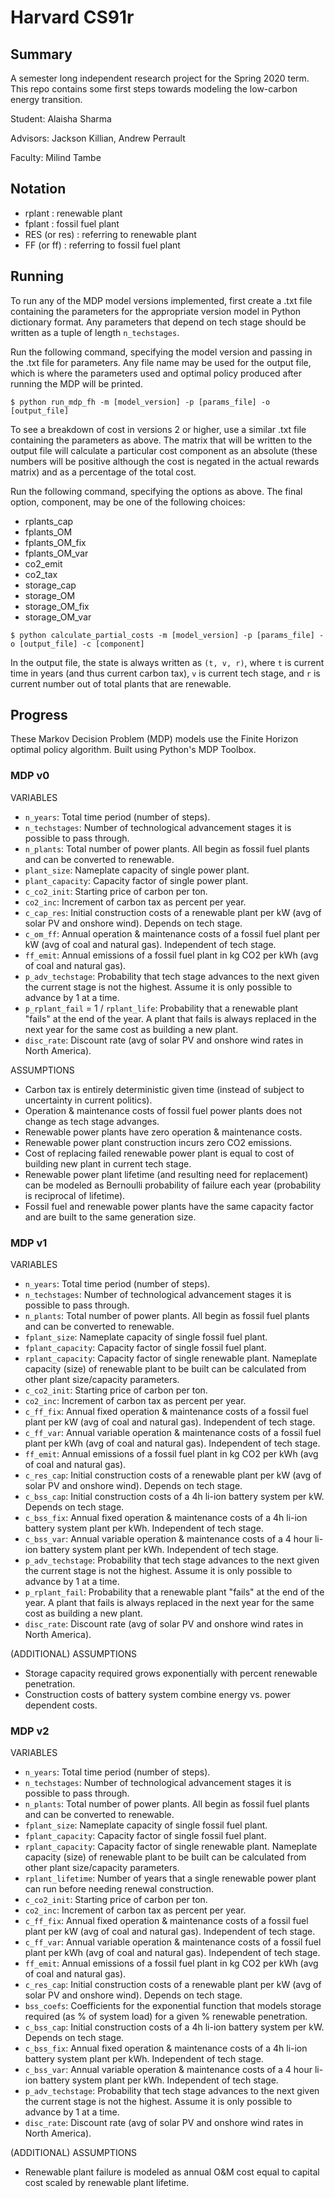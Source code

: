 # Harvard CS91r

## Summary

A semester long independent research project for the Spring 2020 term. This repo contains some first steps towards modeling the low-carbon energy transition.

Student: Alaisha Sharma

Advisors: Jackson Killian, Andrew Perrault

Faculty: Milind Tambe

## Notation

- rplant : renewable plant 
- fplant : fossil fuel plant 
- RES (or res) : referring to renewable plant 
- FF (or ff) : referring to fossil fuel plant 

## Running

To run any of the MDP model versions implemented, first create a .txt file containing the parameters for the appropriate version model in Python dictionary format. Any parameters that depend on tech stage should be written as a tuple of length `n_techstages`. 

Run the following command, specifying the model version and passing in the .txt file for parameters. Any file name may be used for the output file, which is where the parameters used and optimal policy produced after running the MDP will be printed.

```
$ python run_mdp_fh -m [model_version] -p [params_file] -o [output_file]
```

To see a breakdown of cost in versions 2 or higher, use a similar .txt file containing the parameters as above. The matrix that will be written to the output file will calculate a particular cost component as an absolute (these numbers will be positive although the cost is negated in the actual rewards matrix) and as a percentage of the total cost.

Run the following command, specifying the options as above. The final option, component, may be one of the following choices:
- rplants_cap
- fplants_OM
- fplants_OM_fix
- fplants_OM_var
- co2_emit
- co2_tax
- storage_cap
- storage_OM
- storage_OM_fix
- storage_OM_var

```
$ python calculate_partial_costs -m [model_version] -p [params_file] -o [output_file] -c [component]
```

In the output file, the state is always written as `(t, v, r)`, where `t` is current time in years (and thus current carbon tax), `v` is current tech stage, and `r` is current number out of total plants that are renewable. 

## Progress

These Markov Decision Problem (MDP) models use the Finite Horizon optimal policy algorithm. Built using Python's MDP Toolbox.

### MDP v0

VARIABLES
- `n_years`: Total time period (number of steps).
- `n_techstages`: Number of technological advancement stages it is possible to pass through.
- `n_plants`: Total number of power plants. All begin as fossil fuel plants and can be converted to renewable.
- `plant_size`: Nameplate capacity of single power plant. 
- `plant_capacity`: Capacity factor of single power plant.
- `c_co2_init`: Starting price of carbon per ton.
- `co2_inc`: Increment of carbon tax as percent per year.
- `c_cap_res`: Initial construction costs of a renewable plant per kW (avg of solar PV and onshore wind). Depends on tech stage.
- `c_om_ff`: Annual operation & maintenance costs of a fossil fuel plant per kW (avg of coal and natural gas). Independent of tech stage.
- `ff_emit`: Annual emissions of a fossil fuel plant in kg CO2 per kWh (avg of coal and natural gas).
- `p_adv_techstage`: Probability that tech stage advances to the next given the current stage is not the highest. Assume it is only possible to advance by 1 at a time.
- `p_rplant_fail` = 1 / `rplant_life`: Probability that a renewable plant "fails" at the end of the year. A plant that fails is always replaced in the next year for the same cost as building a new plant.
- `disc_rate`: Discount rate (avg of solar PV and onshore wind rates in North America).

ASSUMPTIONS
- Carbon tax is entirely deterministic given time (instead of subject to uncertainty in current politics).
- Operation & maintenance costs of fossil fuel power plants does not change as tech stage advanges.
- Renewable power plants have zero operation & maintenance costs.
- Renewable power plant construction incurs zero CO2 emissions.
- Cost of replacing failed renewable power plant is equal to cost of building new plant in current tech stage. 
- Renewable power plant lifetime (and resulting need for replacement) can be modeled as Bernoulli probability of failure each year (probability is reciprocal of lifetime).
- Fossil fuel and renewable power plants have the same capacity factor and are built to the same generation size.

### MDP v1

VARIABLES
- `n_years`: Total time period (number of steps).
- `n_techstages`: Number of technological advancement stages it is possible to pass through.
- `n_plants`: Total number of power plants. All begin as fossil fuel plants and can be converted to renewable.
- `fplant_size`: Nameplate capacity of single fossil fuel plant. 
- `fplant_capacity`: Capacity factor of single fossil fuel plant.
- `rplant_capacity`: Capacity factor of single renewable plant. Nameplate capacity (size) of renewable plant to be built can be calculated from other plant size/capacity parameters.
- `c_co2_init`: Starting price of carbon per ton.
- `co2_inc`: Increment of carbon tax as percent per year.
- `c_ff_fix`: Annual fixed operation & maintenance costs of a fossil fuel plant per kW (avg of coal and natural gas). Independent of tech stage.
- `c_ff_var`: Annual variable operation & maintenance costs of a fossil fuel plant per kWh (avg of coal and natural gas). Independent of tech stage.
- `ff_emit`: Annual emissions of a fossil fuel plant in kg CO2 per kWh (avg of coal and natural gas).
- `c_res_cap`: Initial construction costs of a renewable plant per kW (avg of solar PV and onshore wind). Depends on tech stage.
- `c_bss_cap`: Initial construction costs of a 4h li-ion battery system per kW. Depends on tech stage.
- `c_bss_fix`: Annual fixed operation & maintenance costs of a 4h li-ion battery system plant per kWh. Independent of tech stage.
- `c_bss_var`: Annual variable operation & maintenance costs of a 4 hour li-ion battery system plant per kWh. Independent of tech stage.
- `p_adv_techstage`: Probability that tech stage advances to the next given the current stage is not the highest. Assume it is only possible to advance by 1 at a time.
- `p_rplant_fail`: Probability that a renewable plant "fails" at the end of the year. A plant that fails is always replaced in the next year for the same cost as building a new plant.
- `disc_rate`: Discount rate (avg of solar PV and onshore wind rates in North America).

(ADDITIONAL) ASSUMPTIONS
- Storage capacity required grows exponentially with percent renewable penetration.
- Construction costs of battery system combine energy vs. power dependent costs.

### MDP v2

VARIABLES
- `n_years`: Total time period (number of steps).
- `n_techstages`: Number of technological advancement stages it is possible to pass through.
- `n_plants`: Total number of power plants. All begin as fossil fuel plants and can be converted to renewable.
- `fplant_size`: Nameplate capacity of single fossil fuel plant. 
- `fplant_capacity`: Capacity factor of single fossil fuel plant.
- `rplant_capacity`: Capacity factor of single renewable plant. Nameplate capacity (size) of renewable plant to be built can be calculated from other plant size/capacity parameters.
- `rplant_lifetime`: Number of years that a single renewable power plant can run before needing renewal construction. 
- `c_co2_init`: Starting price of carbon per ton.
- `co2_inc`: Increment of carbon tax as percent per year.
- `c_ff_fix`: Annual fixed operation & maintenance costs of a fossil fuel plant per kW (avg of coal and natural gas). Independent of tech stage.
- `c_ff_var`: Annual variable operation & maintenance costs of a fossil fuel plant per kWh (avg of coal and natural gas). Independent of tech stage.
- `ff_emit`: Annual emissions of a fossil fuel plant in kg CO2 per kWh (avg of coal and natural gas).
- `c_res_cap`: Initial construction costs of a renewable plant per kW (avg of solar PV and onshore wind). Depends on tech stage.
- `bss_coefs`: Coefficients for the exponential function that models storage required (as % of system load) for a given % renewable penetration.
- `c_bss_cap`: Initial construction costs of a 4h li-ion battery system per kW. Depends on tech stage.
- `c_bss_fix`: Annual fixed operation & maintenance costs of a 4h li-ion battery system plant per kWh. Independent of tech stage.
- `c_bss_var`: Annual variable operation & maintenance costs of a 4 hour li-ion battery system plant per kWh. Independent of tech stage.
- `p_adv_techstage`: Probability that tech stage advances to the next given the current stage is not the highest. Assume it is only possible to advance by 1 at a time.
- `disc_rate`: Discount rate (avg of solar PV and onshore wind rates in North America).

(ADDITIONAL) ASSUMPTIONS
- Renewable plant failure is modeled as annual O&M cost equal to capital cost scaled by renewable plant lifetime.

